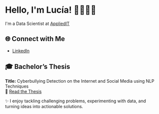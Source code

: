 <h1>Hello, I'm Lucía! 👋👩🏻‍💻</h1>

I'm a Data Scientist at [AppliedIT](https://applieditweb.com/es/)

## 🌐 Connect with Me
- [LinkedIn](https://www.linkedin.com/in/lucia-atienza-olmo/)

## 🎓 Bachelor’s Thesis
**Title:** Cyberbullying Detection on the Internet and Social Media using NLP Techniques  
📄 [Read the Thesis](https://rodin.uca.es/handle/10498/34029)

✨ I enjoy tackling challenging problems, experimenting with data, and turning ideas into actionable solutions.
